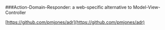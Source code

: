 ###Action-Domain-Responder: a web-specific alternative to Model-View-Controller

[https://github.com/pmjones/adr](https://github.com/pmjones/adr)
